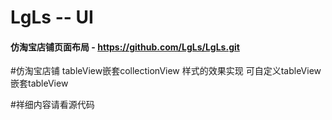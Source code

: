 # LgLs -- UI
####  仿淘宝店铺页面布局 - https://github.com/LgLs/LgLs.git 
#仿淘宝店铺
tableView嵌套collectionView 样式的效果实现 可自定义tableView嵌套tableView

#祥细内容请看源代码

